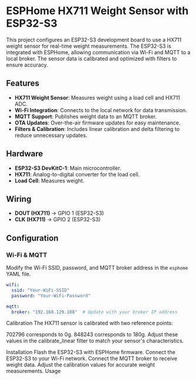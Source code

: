 # ESPHome HX711 Weight Sensor with ESP32-S3

This project configures an ESP32-S3 development board to use a HX711 weight sensor for real-time weight measurements. The ESP32-S3 is integrated with ESPHome, allowing communication via Wi-Fi and MQTT to a local broker. The sensor data is calibrated and optimized with filters to ensure accuracy.

## Features

- **HX711 Weight Sensor**: Measures weight using a load cell and HX711 ADC.
- **Wi-Fi Integration**: Connects to the local network for data transmission.
- **MQTT Support**: Publishes weight data to an MQTT broker.
- **OTA Updates**: Over-the-air firmware updates for easy maintenance.
- **Filters & Calibration**: Includes linear calibration and delta filtering to reduce unnecessary updates.

## Hardware

- **ESP32-S3 DevKitC-1**: Main microcontroller.
- **HX711**: Analog-to-digital converter for the load cell.
- **Load Cell**: Measures weight.
  
## Wiring

- **DOUT (HX711)** → GPIO 1 (ESP32-S3)
- **CLK (HX711)** → GPIO 2 (ESP32-S3)

## Configuration

### Wi-Fi & MQTT

Modify the Wi-Fi SSID, password, and MQTT broker address in the `esphome` YAML file.

```yaml
wifi:
  ssid: "Your-WiFi-SSID"
  password: "Your-WiFi-Password"

mqtt:
  broker: "192.168.129.188"  # Update with your broker IP address
```
Calibration
The HX711 sensor is calibrated with two reference points:

702796 corresponds to 0g.
848243 corresponds to 180g.
Adjust these values in the calibrate_linear filter to match your sensor's characteristics.

Installation
Flash the ESP32-S3 with ESPHome firmware.
Connect the ESP32-S3 to your Wi-Fi network.
Connect the MQTT broker to receive weight data.
Adjust the calibration values for accurate weight measurements.
Usage
